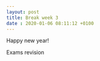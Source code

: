 ```yaml
---
layout: post
title: Break week 3
date : 2020-01-06 08:11:12 +0100
---
```


Happy new year!

Exams revision